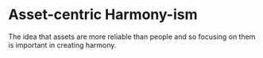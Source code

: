 # Asset-centric Harmony-ism

The idea that assets are more reliable than people and so focusing on them is important in creating harmony.
